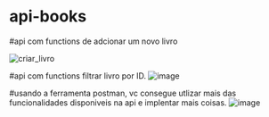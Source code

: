 # api-books

#api com functions de adcionar um novo livro

![criar_livro](https://user-images.githubusercontent.com/69704112/198034532-0343b6a0-01c6-4f29-902c-5c5a0a3de6b7.png)

#api com functions filtrar livro por ID.
![image](https://user-images.githubusercontent.com/69704112/198034656-96c958ee-3b29-4d58-ae5b-feaf5bf12d90.png)

#usando a ferramenta postman, vc consegue utlizar mais das funcionalidades disponiveis na api e implentar mais coisas.
![image](https://user-images.githubusercontent.com/69704112/198035990-1d7dcd6f-d85f-47d4-9251-f4d4b9b28b17.png)
